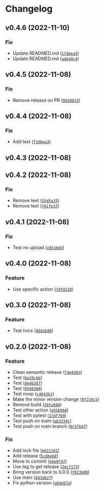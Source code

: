 # Changelog

<!--next-version-placeholder-->

## v0.4.6 (2022-11-10)
### Fix
* Update READMED.md ([`1f4bea5`](https://github.com/PetitLepton/templated-sql-query-dataset/commit/1f4bea5ec0ed6e2475775d8253a2c1b7a8d47c64))
* Update READMED.md ([`a4649c4`](https://github.com/PetitLepton/templated-sql-query-dataset/commit/a4649c4cd2a79b6dbfcd413888d9bb7a16ac4ed9))

## v0.4.5 (2022-11-08)
### Fix
* Remove release on PR ([`5020033`](https://github.com/PetitLepton/templated-sql-query-dataset/commit/5020033212e9058c9aa6fe85eb29f8aa55c853df))

## v0.4.4 (2022-11-08)
### Fix
* Add text ([`f3d0ea3`](https://github.com/PetitLepton/templated-sql-query-dataset/commit/f3d0ea3f9a83cf0e72b88e0bd972ef912ee27c05))

## v0.4.3 (2022-11-08)


## v0.4.2 (2022-11-08)
### Fix
* Remove text ([`55d5a33`](https://github.com/PetitLepton/templated-sql-query-dataset/commit/55d5a33b284ce195c533c9f6336cf7fedaa7f7c4))
* Remove text ([`741fe37`](https://github.com/PetitLepton/templated-sql-query-dataset/commit/741fe37e6b5cf06b23a79933b010adf31e9b2bcc))

## v0.4.1 (2022-11-08)
### Fix
* Test no upload ([`c8516dd`](https://github.com/PetitLepton/templated-sql-query-dataset/commit/c8516ddc69de98df6fdccc3c00f28ef4f2630b45))

## v0.4.0 (2022-11-08)
### Feature
* Use specific action ([`7dfd228`](https://github.com/PetitLepton/templated-sql-query-dataset/commit/7dfd228286fdaa5d20492c69606a207310f920d4))

## v0.3.0 (2022-11-08)
### Feature
* Test hvcs ([`9d42b90`](https://github.com/PetitLepton/templated-sql-query-dataset/commit/9d42b90a0f7bb07ab9ba23e47b40e98cae3edbc8))

## v0.2.0 (2022-11-08)
### Feature
* Clean semantic release ([`f4e0383`](https://github.com/PetitLepton/templated-sql-query-dataset/commit/f4e0383c3151bedfae47e99d17b07a1715175589))
* Test ([`6e20cbb`](https://github.com/PetitLepton/templated-sql-query-dataset/commit/6e20cbb1fbade8dbe23a9f3d62f80e6895f21365))
* Test ([`de4b287`](https://github.com/PetitLepton/templated-sql-query-dataset/commit/de4b2873ba165223358cdb7f45cba7e06ab39135))
* Test ([`05981b0`](https://github.com/PetitLepton/templated-sql-query-dataset/commit/05981b0fda58c4203c082e49705af7b57e66fa71))
* Test noop ([`c4043b1`](https://github.com/PetitLepton/templated-sql-query-dataset/commit/c4043b1f3856b84d150dbac2413f38828f14f8f9))
* Make the minor version change ([`0f210c5`](https://github.com/PetitLepton/templated-sql-query-dataset/commit/0f210c5245421f9425bc6787f9c254749959fe7e))
* Remove build ([`38fa800`](https://github.com/PetitLepton/templated-sql-query-dataset/commit/38fa8008569d90d146c5daf7d44d71c35fe20eb3))
* Test other action ([`e916968`](https://github.com/PetitLepton/templated-sql-query-dataset/commit/e9169686b330a4a899b5aef02d83199edc997901))
* Test with pytest ([`13df769`](https://github.com/PetitLepton/templated-sql-query-dataset/commit/13df769cc3322be50431b5ca6e4d01787f9eee8a))
* Test push on main ([`ab3234c`](https://github.com/PetitLepton/templated-sql-query-dataset/commit/ab3234cd8018e4614dededd62d87c43ceca0d572))
* Test push on main branch ([`0c5fbbf`](https://github.com/PetitLepton/templated-sql-query-dataset/commit/0c5fbbf88c4721c5fae93458885227532a57cff9))

### Fix
* Add lock file ([`b022101`](https://github.com/PetitLepton/templated-sql-query-dataset/commit/b0221011601808af1e0f02249cd2bc9567cd57f2))
* Add release ([`5c6beb8`](https://github.com/PetitLepton/templated-sql-query-dataset/commit/5c6beb8caef2c00f50e8c6a1710b9aed8146b80f))
* Move to commit ([`e6e0fd7`](https://github.com/PetitLepton/templated-sql-query-dataset/commit/e6e0fd77975555880393158ec7c53f878b0a4f34))
* Use tag to get release ([`2dcf173`](https://github.com/PetitLepton/templated-sql-query-dataset/commit/2dcf1739055faabdd1ab81b86c6ba21f273e469a))
* Bring version back to 0.0.0 ([`f923b08`](https://github.com/PetitLepton/templated-sql-query-dataset/commit/f923b080820edfeabb6ee6d2727a186257a9c078))
* Use main ([`d43db2f`](https://github.com/PetitLepton/templated-sql-query-dataset/commit/d43db2f158a7bbcf5c5e42ed6378d14f1562f240))
* Fix python version ([`a8de6fe`](https://github.com/PetitLepton/templated-sql-query-dataset/commit/a8de6fee28b656d4db6d9d0fef29344f765c3c30))
